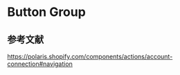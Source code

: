 # Button Group

## 参考文献
https://polaris.shopify.com/components/actions/account-connection#navigation